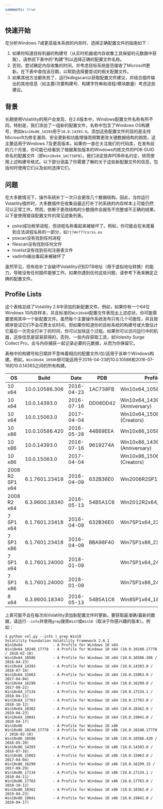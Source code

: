```yaml
---
comments: true
---
```


## 快速开始

在分析Windows 7或更高版本系统的内存时，选择正确配置文件的指南如下：

1. 如果你知道目标机器的构建号（从实时机器或内存收集工具保留的元数据中获取），请参阅下表中的“构建”列以选择正确的配置文件名称。
2. 否则，尝试确定内存收集的时间，并考虑目标系统是否接收了Microsoft更新。在下表中查找该日期，以帮助选择要尝试的相关配置文件。
3. 如果其他方法都失败了，运行kdbgscan以获取配置文件建议，并结合插件输出的其他信息（如主要/次要构建号、构建字符串和进程/模块数量）考虑这些建议。

## 背景

 长期使用Volatility的用户会发现，在2.6版本中，Windows配置文件名称有所不同。特别是，我们添加了一组新的配置文件，名称中包含了Windows OS构建号，例如`Win10x86_14393`用于`10.0.14393.0`。添加这些配置文件的目的是支持Microsoft为修复漏洞、安全更新和功能增强而频繁更改关键数据结构的趋势。这主要适用于Windows 7及更高版本。如果你一直在关注我们的代码库，在发布前的几个月里，你可能已经看到了根据某些版本的Windows内核文件的PDB GUID命名的配置文件（即`Win10x64_1AC738FB`）。我们决定放弃PDB命名约定，转而使用上述构建号格式。以下部分涵盖了你需要了解的关于这些新配置文件的信息，包括何时使用它们以及如何选择它们。

## 问题

在大多数情况下，操作系统补丁一次只会更改几个数据结构。因此，当你运行Volatility插件时，大多数插件在收集自最近打补丁的系统的内存样本上可能仍然可以正常工作。然而，依赖于更改结构的少数插件会报告不完整或不正确的结果。以下是使用错误配置文件的常见迹象列表。

* pslist成功枚举进程，但进程名称看起来被破坏了。例如，你可能会在末尾看到合法进程名称的一部分，如`?|?A☺???csrss.ex`
* psscan没有找到任何进程
* filescan没有找到任何文件
* hivelist没有找到任何注册表文件
* vadinfo输出看起来被破坏了

虽然罕见，但有些补丁会破坏Volatility识别DTB地址（用于虚拟地址转换）的能力，导致没有任何插件能够工作。如果你遇到任何这些问题，请参考下表来确定正确的配置文件。

## Profile Lists

这个表格总结了Volatility 2.6中添加的新配置文件。例如，如果你有一个64位Windows 10内存样本，并且标准的`Win10x64`配置文件表现出上述症状，你可能需要使用其中一个新配置文件。虽然每个主要操作系统发布只有几个可能性，并且按顺序尝试它们不会花费太长时间，但如果你知道你的目标系统的构建号或大致估计它最后一次完全打补丁的时间，你可以加快这个过程。如果你可以访问运行中的机器，这些信息是容易获得的。否则，一些内存获取工具，如Volexity Surge Collect Pro，会与内存捕获一起记录必要的元数据，从而为你保留它。

表格中的构建号和日期并不意味着相应的配置文件/仅/适用于该单个Windows构建。例如，`Win10x64_10586`很可能适用于2016-04-23的10.0.10586和2016-07-16的10.0.14393之间的所有构建。

| OS              | Build          | Date       | PDB      | Profile                      |
| --------------- | -------------- | ---------- | -------- | ---------------------------- |
| 10 x64          | 10.0.10586.306 | 2016-04-23 | 1AC738FB | Win10x64_10586               |
| 10 x64          | 10.0.14393.0   | 2016-07-16 | DD08DD42 | Win10x64_14393 (Anniversary) |
| 10 x64          | 10.0.15063.0   | 2017-04-04 |          | Win10x64_15063 (Creators)    |
| 10 x86          | 10.0.10586.420 | 2016-05-28 | 44B89EEA | Win10x86_10586               |
| 10 x86          | 10.0.14393.0   | 2016-07-16 | 9619274A | Win10x86_14393 (Anniversary) |
| 10 x86          | 10.0.15063.0   | 2017-04-04 |          | Win10x86_15063 (Creators)    |
| 2008 R2 SP1 x64 | 6.1.7601.23418 | 2016-04-09 | 632B36E0 | Win2008R2SP1x64_23418        |
| 2008 R2 x64     | 6.3.9600.18340 | 2016-05-13 | 54B5A1C6 | Win2012R2x64_18340           |
| 7 SP1 x64       | 6.1.7601.23418 | 2016-04-09 | 632B36E0 | Win7SP1x64_23418             |
| 7 SP1 x86       | 6.1.7601.23418 | 2016-04-09 | BBA98F40 | Win7SP1x86_23418             |
| 7 SP1 x64       | 6.1.7601.24000 | 2018-01-09 |          | Win7SP1x64_24000             |
| 7 SP1 x86       | 6.1.7601.24000 | 2018-01-09 |          | Win7SP1x86_24000             |
| 8 x64           | 6.3.9600.18340 | 2016-05-13 | 54B5A1C6 | Win8SP1x64_18340             |

上表可能不会在每次向Volatility添加新配置文件时更新。要获取最准确/最新的数据，请运行`--info`并使用`grep`搜索`Win7`或`Win10`（取决于你感兴趣的版本）。例如：

```
$ python vol.py --info | grep Win10
Volatility Foundation Volatility Framework 2.6.1
Win10x64              - A Profile for Windows 10 x64
Win10x64_10240_17770  - A Profile for Windows 10 x64 (10.0.10240.17770 / 2018-02-10)
Win10x64_10586        - A Profile for Windows 10 x64 (10.0.10586.306 / 2016-04-23)
Win10x64_14393        - A Profile for Windows 10 x64 (10.0.14393.0 / 2016-07-16)
Win10x64_15063        - A Profile for Windows 10 x64 (10.0.15063.0 / 2017-04-04)
Win10x64_16299        - A Profile for Windows 10 x64 (10.0.16299.0 / 2017-09-22)
Win10x64_17134        - A Profile for Windows 10 x64 (10.0.17134.1 / 2018-04-11)
Win10x64_17763        - A Profile for Windows 10 x64 (10.0.17763.0 / 2018-10-12)
Win10x64_18362        - A Profile for Windows 10 x64 (10.0.18362.0 / 2019-04-23)
Win10x64_19041        - A Profile for Windows 10 x64 (10.0.19041.0 / 2020-04-17)
Win10x86              - A Profile for Windows 10 x86
Win10x86_10240_17770  - A Profile for Windows 10 x86 (10.0.10240.17770 / 2018-02-10)
Win10x86_10586        - A Profile for Windows 10 x86 (10.0.10586.420 / 2016-05-28)
Win10x86_14393        - A Profile for Windows 10 x86 (10.0.14393.0 / 2016-07-16)
Win10x86_15063        - A Profile for Windows 10 x86 (10.0.15063.0 / 2017-04-04)
Win10x86_16299        - A Profile for Windows 10 x86 (10.0.16299.15 / 2017-09-29)
Win10x86_17134        - A Profile for Windows 10 x86 (10.0.17134.1 / 2018-04-11)
Win10x86_17763        - A Profile for Windows 10 x86 (10.0.17763.0 / 2018-10-12)
Win10x86_18362        - A Profile for Windows 10 x86 (10.0.18362.0 / 2019-04-23)
Win10x86_19041        - A Profile for Windows 10 x86 (10.0.19041.0 / 2020-04-17)
```